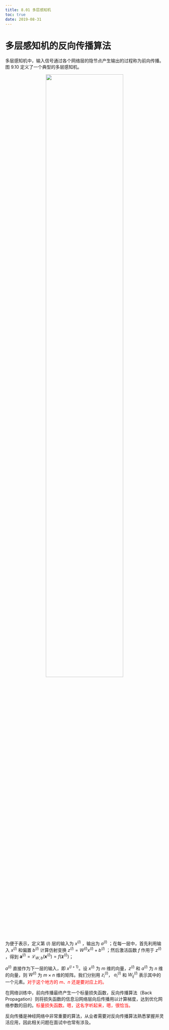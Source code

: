 ```yaml
---
title: 8.01 多层感知机
toc: true
date: 2019-08-31
---
```


# 多层感知机的反向传播算法

多层感知机中，输入信号通过各个网络层的隐节点产生输出的过程称为前向传播。图 9.10 定义了一个典型的多层感知机。

<p align="center">
    <img width="70%" height="70%" src="http://images.iterate.site/blog/image/20190413/tFGCamrlF14w.png?imageslim">
</p>

为便于表示，定义第 $(l)$ 层的输入为 $x^{(l)}$ ，输出为 $a^{(l)}$ ；在每一层中，首先利用输入 $x^{(l)}$ 和偏置 $b^{(l)}$ 计算仿射变换 $z^{(l)}=W^{(l)} x^{(l)}+b^{(l)}$ ；然后激活函数 $f$ 作用于 $z^{(l)}$ ，得到 $\boldsymbol{a}^{(l)}=\mathcal{L}_{W, b}\left(\boldsymbol{x}^{(l)}\right)=f\left(\boldsymbol{z}^{(l)}\right)$；

 $a^{(l)}$ 直接作为下一层的输入，即 $x^{(l+1)}$。设 $x^{(l)}$ 为 $m$ 维的向量，$z^{(l)}$ 和 $a^{(l)}$ 为 $n$ 维的向量，则 $W^{(l)}$ 为 $m\times n$ 维的矩阵。我们分别用 $z_{i}^{(l)}$， $a_{i}^{(l)}$ 和 $W_{i j}^{(l)}$ 表示其中的一个元素。<span style="color:red;">对于这个地方的 $m$、$n$ 还是要对应上的。</span>

在网络训练中，前向传播最终产生一个标量损失函数，反向传播算法（Back Propagation）则将损失函数的信息沿网络层向后传播用以计算梯度，达到优化网络参数的目的。<span style="color:red;">标量损失函数。嗯，这名字听起来，嗯，很恰当。</span>

反向传播是神经网络中非常重要的算法，从业者需要对反向传播算法熟悉掌握并灵活应用，因此相关问题在面试中也常有涉及。
